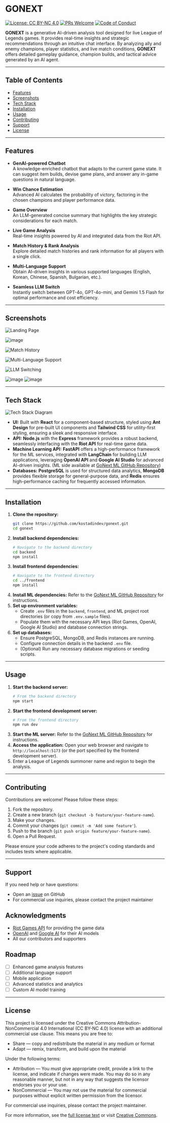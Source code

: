 # GONEXT

[![License: CC BY-NC 4.0](https://img.shields.io/badge/License-CC%20BY--NC%204.0-lightgrey.svg)](https://creativecommons.org/licenses/by-nc/4.0/)
[![PRs Welcome](https://img.shields.io/badge/PRs-welcome-brightgreen.svg)](http://makeapullrequest.com)
[![Code of Conduct](https://img.shields.io/badge/code%20of%20conduct-contributor%20covenant-green.svg)](CODE_OF_CONDUCT.md)

**GONEXT** is a generative AI-driven analysis tool designed for live League of Legends games. It provides real-time insights and strategic recommendations through an intuitive chat interface. By analyzing ally and enemy champions, player statistics, and live match conditions, **GONEXT** offers detailed gameplay guidance, champion builds, and tactical advice generated by an AI agent.

---

## Table of Contents

- [Features](#features)
- [Screenshots](#screenshots)
- [Tech Stack](#tech-stack)
- [Installation](#installation)
- [Usage](#usage)
- [Contributing](#contributing)
- [Support](#support)
- [License](#license)

---

## Features

- **GenAI-powered Chatbot**  
  A knowledge-enriched chatbot that adapts to the current game state. It can suggest item builds, devise game plans, and answer any in-game questions in natural language.

- **Win Chance Estimation**  
  Advanced AI calculates the probability of victory, factoring in the chosen champions and player performance data.

- **Game Overview**  
  An LLM-generated concise summary that highlights the key strategic considerations for each match.

- **Live Game Analysis**  
  Real-time insights powered by AI and integrated data from the Riot API.

- **Match History & Rank Analysis**  
  Explore detailed match histories and rank information for all players with a single click.

- **Multi-Language Support**  
  Obtain AI-driven insights in various supported languages (English, Korean, Chinese, Spanish, Bulgarian, etc.).

- **Seamless LLM Switch**  
  Instantly switch between GPT-4o, GPT-4o-mini, and Gemini 1.5 Flash for optimal performance and cost efficiency.

---

## Screenshots

![Landing Page](https://github.com/user-attachments/assets/c8760878-2359-4612-b492-b0ebe4b2cd17)

![image](https://github.com/user-attachments/assets/31e31916-0aac-4565-a7da-3c133be8b6ef)

![Match History](https://github.com/user-attachments/assets/bfd8bd4e-78b6-4873-9a57-d207fbf54b61)

![Multi-Language Support](https://github.com/user-attachments/assets/52cf0982-39b7-42ec-ab11-fa112b9d1be2)

![LLM Switching](https://github.com/user-attachments/assets/95431b0e-8c4e-400d-b1ea-4c1b5d47ccb2)

![image](https://github.com/user-attachments/assets/9b07a0c6-f35a-47ff-9b7d-111835f315d5)
![image](https://github.com/user-attachments/assets/08b686f6-a810-41eb-b0b5-4e4b29d3ea3c)


---

## Tech Stack

![Tech Stack Diagram](https://github.com/user-attachments/assets/185dcec4-45da-4069-aafa-7847fbbc63a3)

- **UI:** Built with **React** for a component-based structure, styled using **Ant Design** for pre-built UI components and **Tailwind CSS** for utility-first styling, ensuring a sleek and responsive interface.
- **API:** **Node.js** with the **Express** framework provides a robust backend, seamlessly interfacing with the **Riot API** for real-time game data.
- **Machine Learning API:** **FastAPI** offers a high-performance framework for the ML services, integrated with **LangChain** for building LLM applications, leveraging **OpenAI API** and **Google AI Studio** for advanced AI-driven insights. (ML side available at [GoNext ML GitHub Repository](https://github.com/kostadindev/gonext-ml))
- **Databases:** **PostgreSQL** is used for structured data analytics, **MongoDB** provides flexible storage for general-purpose data, and **Redis** ensures high-performance caching for frequently accessed information.

---

## Installation

1.  **Clone the repository:**
    ```bash
    git clone https://github.com/kostadindev/gonext.git
    cd gonext
    ```
2.  **Install backend dependencies:**
    ```bash
    # Navigate to the backend directory
    cd backend
    npm install
    ```
3.  **Install frontend dependencies:**
    ```bash
    # Navigate to the frontend directory
    cd ../frontend
    npm install
    ```
4.  **Install ML dependencies:**
    Refer to the [GoNext ML GitHub Repository](https://github.com/kostadindev/gonext-ml) for instructions.
5.  **Set up environment variables:**
    - Create `.env` files in the `backend`, `frontend`, and ML project root directories (or copy from `.env.sample` files).
    - Populate them with the necessary API keys (Riot Games, OpenAI, Google AI Studio) and database connection strings.
6.  **Set up databases:**
    - Ensure PostgreSQL, MongoDB, and Redis instances are running.
    - Configure connection details in the backend `.env` file.
    - (Optional) Run any necessary database migrations or seeding scripts.

---

## Usage

1.  **Start the backend server:**
    ```bash
    # From the backend directory
    npm start
    ```
2.  **Start the frontend development server:**
    ```bash
    # From the frontend directory
    npm run dev
    ```
3.  **Start the ML server:**
    Refer to the [GoNext ML GitHub Repository](https://github.com/kostadindev/gonext-ml) for instructions.
4.  **Access the application:**
    Open your web browser and navigate to `http://localhost:5173` (or the port specified by the frontend development server).
5.  Enter a League of Legends summoner name and region to begin the analysis.

---

## Contributing

Contributions are welcome! Please follow these steps:

1.  Fork the repository.
2.  Create a new branch (`git checkout -b feature/your-feature-name`).
3.  Make your changes.
4.  Commit your changes (`git commit -m 'Add some feature'`).
5.  Push to the branch (`git push origin feature/your-feature-name`).
6.  Open a Pull Request.

Please ensure your code adheres to the project's coding standards and includes tests where applicable.

---

## Support

If you need help or have questions:

- Open an [issue](https://github.com/kostadindev/gonext/issues) on GitHub
- For commercial use inquiries, please contact the project maintainer

## Acknowledgments

- [Riot Games API](https://developer.riotgames.com/) for providing the game data
- [OpenAI](https://openai.com/) and [Google AI](https://ai.google.dev/) for their AI models
- All our contributors and supporters

## Roadmap

- [ ] Enhanced game analysis features
- [ ] Additional language support
- [ ] Mobile application
- [ ] Advanced statistics and analytics
- [ ] Custom AI model training

---

## License

This project is licensed under the Creative Commons Attribution-NonCommercial 4.0 International (CC BY-NC 4.0) license with an additional commercial use clause. This means you are free to:

- Share — copy and redistribute the material in any medium or format
- Adapt — remix, transform, and build upon the material

Under the following terms:

- Attribution — You must give appropriate credit, provide a link to the license, and indicate if changes were made. You may do so in any reasonable manner, but not in any way that suggests the licensor endorses you or your use.
- NonCommercial — You may not use the material for commercial purposes without explicit written permission from the licensor.

For commercial use inquiries, please contact the project maintainer.

For more information, see the [full license text](LICENSE) or visit [Creative Commons](https://creativecommons.org/licenses/by-nc/4.0/).

